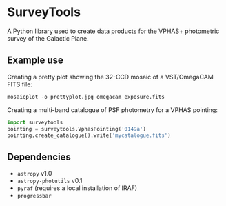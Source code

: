 SurveyTools
===========
A Python library used to create data products for the VPHAS+ photometric
survey of the Galactic Plane.

Example use
-----------
Creating a pretty plot showing the 32-CCD mosaic of a VST/OmegaCAM FITS file:
```
mosaicplot -o prettyplot.jpg omegacam_exposure.fits
```

Creating a multi-band catalogue of PSF photometry for a VPHAS pointing:
```Python
import surveytools
pointing = surveytools.VphasPointing('0149a')
pointing.create_catalogue().write('mycatalogue.fits')
```

Dependencies
------------
* `astropy` v1.0
* `astropy-photutils` v0.1
* `pyraf` (requires a local installation of IRAF)
* `progressbar`
